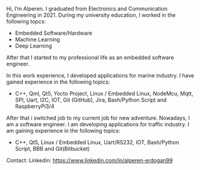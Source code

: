 Hi, I’m Alperen. I graduated from Electronics and Communication Engineering in 2021. During my university education, I worked in the following topcs: 
 * Embedded Software/Hardware
 * Machine Learning
 * Deep Learning 

After that I started to my professional life as an embedded software engineer.

In this work experience, I developed applications for marine industry. I have gained experience in the following topics:
 * C++, Qml, Qt5, Yocto Project, Linux / Embedded Linux, NodeMcu, Mqtt, SPI, Uart, I2C, IOT, Git (GitHub), Jira, Bash/Python Script and RaspberryPi3/4

After that i switched job to my current job for new adventure. Nowadays, I am a software engineer. I am developing applications for traffic industry. I am gaining experience in the following topics:
 * C++, Qt5, Linux / Embedded Linux, Uart/RS232, IOT, Bash/Python Script, BBB and Git(Bitbucket)

Contact:
    Linkedin: https://www.linkedin.com/in/alperen-erdogan99
    
<!---
AlperenErdogan99/AlperenErdogan99 is a ✨ special ✨ repository because its `README.md` (this file) appears on your GitHub profile.
You can click the Preview link to take a look at your changes.
--->
